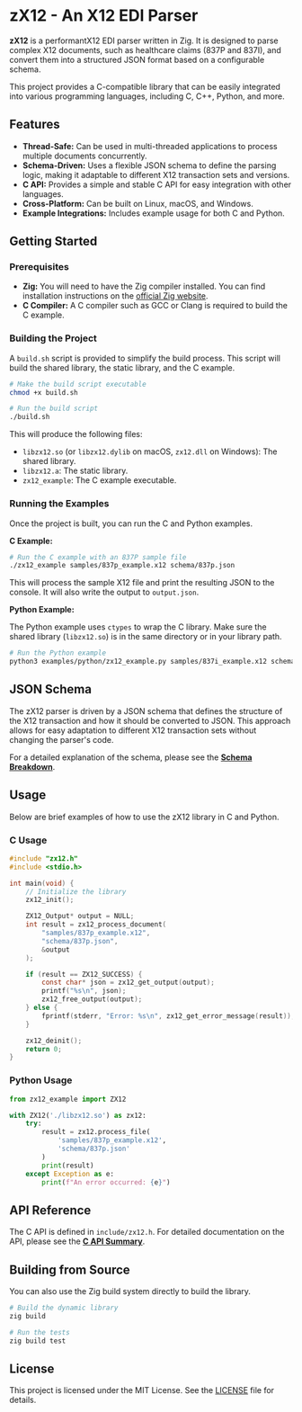 # zX12 - An X12 EDI Parser

**zX12** is a performantX12 EDI parser written in Zig. It is designed to parse complex X12 documents, such as healthcare claims (837P and 837I), and convert them into a structured JSON format based on a configurable schema.

This project provides a C-compatible library that can be easily integrated into various programming languages, including C, C++, Python, and more.

## Features
- **Thread-Safe:** Can be used in multi-threaded applications to process multiple documents concurrently.
- **Schema-Driven:** Uses a flexible JSON schema to define the parsing logic, making it adaptable to different X12 transaction sets and versions.
- **C API:** Provides a simple and stable C API for easy integration with other languages.
- **Cross-Platform:** Can be built on Linux, macOS, and Windows.
- **Example Integrations:** Includes example usage for both C and Python.

## Getting Started

### Prerequisites

- **Zig:** You will need to have the Zig compiler installed. You can find installation instructions on the [official Zig website](https://ziglang.org/learn/getting-started/).
- **C Compiler:** A C compiler such as GCC or Clang is required to build the C example.

### Building the Project

A `build.sh` script is provided to simplify the build process. This script will build the shared library, the static library, and the C example.

```bash
# Make the build script executable
chmod +x build.sh

# Run the build script
./build.sh
```

This will produce the following files:

- `libzx12.so` (or `libzx12.dylib` on macOS, `zx12.dll` on Windows): The shared library.
- `libzx12.a`: The static library.
- `zx12_example`: The C example executable.

### Running the Examples

Once the project is built, you can run the C and Python examples.

**C Example:**

```bash
# Run the C example with an 837P sample file
./zx12_example samples/837p_example.x12 schema/837p.json
```

This will process the sample X12 file and print the resulting JSON to the console. It will also write the output to `output.json`.

**Python Example:**

The Python example uses `ctypes` to wrap the C library. Make sure the shared library (`libzx12.so`) is in the same directory or in your library path.

```bash
# Run the Python example
python3 examples/python/zx12_example.py samples/837i_example.x12 schema/837i.json
```

## JSON Schema

The zX12 parser is driven by a JSON schema that defines the structure of the X12 transaction and how it should be converted to JSON. This approach allows for easy adaptation to different X12 transaction sets without changing the parser's code.

For a detailed explanation of the schema, please see the **[Schema Breakdown](schema/SCHEMA.md)**.

## Usage

Below are brief examples of how to use the zX12 library in C and Python.

### C Usage

```c
#include "zx12.h"
#include <stdio.h>

int main(void) {
    // Initialize the library
    zx12_init();

    ZX12_Output* output = NULL;
    int result = zx12_process_document(
        "samples/837p_example.x12",
        "schema/837p.json",
        &output
    );

    if (result == ZX12_SUCCESS) {
        const char* json = zx12_get_output(output);
        printf("%s\n", json);
        zx12_free_output(output);
    } else {
        fprintf(stderr, "Error: %s\n", zx12_get_error_message(result));
    }

    zx12_deinit();
    return 0;
}
```

### Python Usage

```python
from zx12_example import ZX12

with ZX12('./libzx12.so') as zx12:
    try:
        result = zx12.process_file(
            'samples/837p_example.x12',
            'schema/837p.json'
        )
        print(result)
    except Exception as e:
        print(f"An error occurred: {e}")
```

## API Reference

The C API is defined in `include/zx12.h`. For detailed documentation on the API, please see the **[C API Summary](docs/C_API_SUMMARY.md)**.

## Building from Source

You can also use the Zig build system directly to build the library.

```bash
# Build the dynamic library
zig build

# Run the tests
zig build test
```

## License

This project is licensed under the MIT License. See the [LICENSE](LICENSE) file for details.
